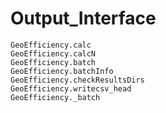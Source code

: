 # Output_Interface

```@docs
GeoEfficiency.calc
GeoEfficiency.calcN
GeoEfficiency.batch
GeoEfficiency.batchInfo
GeoEfficiency.checkResultsDirs
GeoEfficiency.writecsv_head
GeoEfficiency._batch
```